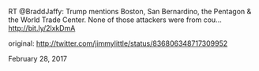 RT @BraddJaffy: Trump mentions Boston, San Bernardino, the Pentagon &amp; the World Trade Center. None of those attackers were from cou… http://bit.ly/2lxkDmA 

original: http://twitter.com/jimmylittle/status/836806348717309952 

February 28, 2017